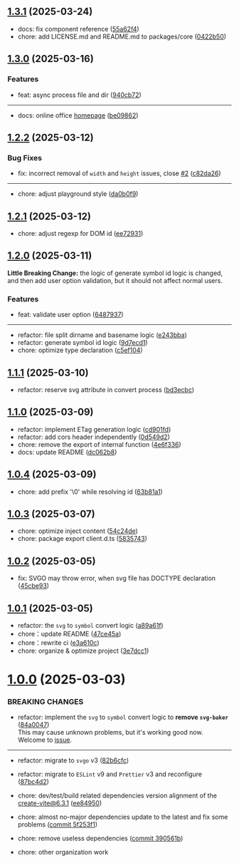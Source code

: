 ## [1.3.1](https://github.com/yangxu52/vite-plugin-svg-icons-ng/compare/v1.3.1...v1.3.0) (2025-03-24)

- docs: fix component reference ([55a62f4](https://github.com/yangxu52/vite-plugin-svg-icons-ng/commit/55a62f4))
- chore: add LICENSE.md and README.md to packages/core ([0422b50](https://github.com/yangxu52/vite-plugin-svg-icons-ng/commit/0422b50))

## [1.3.0](https://github.com/yangxu52/vite-plugin-svg-icons-ng/compare/v1.3.0...v1.2.2) (2025-03-16)

### Features

- feat: async process file and dir ([940cb72](https://github.com/yangxu52/vite-plugin-svg-icons-ng/commit/940cb72f5114f43f23387e91f0431df9bbaf1139))

---

- docs: online office [homepage](https://blog.yangxu52.top/vite-plugin-svg-icons-ng/)
  ([be09862](https://github.com/yangxu52/vite-plugin-svg-icons-ng/commit/be098626db100bc0afec034fe3447fb1f5b7ca2e))

## [1.2.2](https://github.com/yangxu52/vite-plugin-svg-icons-ng/compare/v1.2.1...v1.0.0) (2025-03-12)

### Bug Fixes

- fix: incorrect removal of `width` and `height` issues,
  close [#2](https://github.com/yangxu52/vite-plugin-svg-icons-ng/issues/2) ([c82da26](https://github.com/yangxu52/vite-plugin-svg-icons-ng/commit/c82da26a95685ad9c98f3497f99a88077cf44db7))

---

- chore: adjust playground style ([da0b0f9](https://github.com/yangxu52/vite-plugin-svg-icons-ng/commit/da0b0f96e05def158cc89222788ea58501f6d5bd))

## [1.2.1](https://github.com/yangxu52/vite-plugin-svg-icons-ng/compare/v1.2.1...v1.2.0) (2025-03-12)

- chore: adjust regexp for DOM id ([ee72931](https://github.com/yangxu52/vite-plugin-svg-icons-ng/commit/ee729315cffa73e9aa938aa6040105c09a13fe43))

## [1.2.0](https://github.com/yangxu52/vite-plugin-svg-icons-ng/compare/v1.2.0...v1.1.1) (2025-03-11)

**Little Breaking Change:** the logic of generate symbol id logic is changed, and then add user option validation, but it should not affect normal users.

### Features

- feat: validate user option ([6487937](https://github.com/yangxu52/vite-plugin-svg-icons-ng/commit/6487937075a769f822074bb6be24b35f8698c076))

---

- refactor: file split dirname and basename
  logic ([e243bba](https://github.com/yangxu52/vite-plugin-svg-icons-ng/commit/e243bba5afd8b0e7680de406f571c641cdf70c22))
- refactor: generate symbol id logic ([9d7ecd1](https://github.com/yangxu52/vite-plugin-svg-icons-ng/commit/9d7ecd1eeec9c9a268cae1c6c23d7643b8f6a52f))
- chore: optimize type declaration ([c5ef104](https://github.com/yangxu52/vite-plugin-svg-icons-ng/commit/c5ef104d08eddc2f3b05f0ca27b26be0155a33e6))

## [1.1.1](https://github.com/yangxu52/vite-plugin-svg-icons-ng/compare/v1.1.0...v1.0.0) (2025-03-10)

- refactor: reserve svg attribute in convert
  process ([bd3ecbc](https://github.com/yangxu52/vite-plugin-svg-icons-ng/commit/bd3ecbc82fc0ca8e16f2df284fa101e793300fab))

## [1.1.0](https://github.com/yangxu52/vite-plugin-svg-icons-ng/compare/v1.0.5...v1.0.4) (2025-03-09)

- refactor: implement ETag generation logic ([cd901fd](https://github.com/yangxu52/vite-plugin-svg-icons-ng/commit/cd901fd8d1c4745ce0fc49556303c6e2f33f0ab0))
- refactor: add cors header independently ([0d549d2](https://github.com/yangxu52/vite-plugin-svg-icons-ng/commit/0d549d23f587612257c3a54ee415be94c5cb8a87))
- chore: remove the export of internal
  function ([4e6f336](https://github.com/yangxu52/vite-plugin-svg-icons-ng/commit/4e6f336bc0456a9e741462f17b3738b3ad27e5a1))
- docs: update README ([dc062b8](https://github.com/yangxu52/vite-plugin-svg-icons-ng/commit/dc062b801188a29df368b6825101ef377549e6bd))

## [1.0.4](https://github.com/yangxu52/vite-plugin-svg-icons-ng/compare/v1.0.4...v1.0.3) (2025-03-09)

- chore: add prefix '\0' while resolving id ([63b81a1](https://github.com/yangxu52/vite-plugin-svg-icons-ng/commit/63b81a14f39498e6e5dd3bac026bcb20ff0c50bd))

## [1.0.3](https://github.com/yangxu52/vite-plugin-svg-icons-ng/compare/v1.0.3...v1.0.2) (2025-03-07)

- chore: optimize inject content ([54c24de](https://github.com/yangxu52/vite-plugin-svg-icons-ng/commit/54c24dee7187278696fd7ee42aed560a35cd6705))
- chore: package export client.d.ts ([5835743](https://github.com/yangxu52/vite-plugin-svg-icons-ng/commit/583574344ecff32b3ee451104cddb58bddf18aa6))

## [1.0.2](https://github.com/yangxu52/vite-plugin-svg-icons-ng/compare/v1.0.0...v1.0.2) (2025-03-05)

- fix: SVGO may throw error, when svg file has DOCTYPE
  declaration ([45cbe93](https://github.com/yangxu52/vite-plugin-svg-icons-ng/commit/45cbe93fb700c65b848f199104a1ba05f9cbb344))

## [1.0.1](https://github.com/yangxu52/vite-plugin-svg-icons-ng/compare/v1.0.0...v1.0.1) (2025-03-05)

- refactor: the `svg` to `symbol` convert
  logic ([a89a61f](https://github.com/yangxu52/vite-plugin-svg-icons-ng/commit/a89a61f4a340d5cd771a99f477a6953469595600))
- chore：update README ([47ce45a](https://github.com/yangxu52/vite-plugin-svg-icons-ng/commit/47ce45a376a5386ebcf4a6baaa8678ac8f442d1b))
- chore：rewrite ci ([e3a610c](https://github.com/yangxu52/vite-plugin-svg-icons-ng/commit/e3a610c4338dabf0e91cd18660c29a2b61bf6473))
- chore: organize & optimize project ([3e7dcc1](https://github.com/yangxu52/vite-plugin-svg-icons-ng/commit/3e7dcc191c16fb6f711b51799a8d94d23036db9f))

# [1.0.0](https://github.com/yangxu52/vite-plugin-svg-icons-ng/compare/bb334a992739afa418a455c01cb762386a50840a...1ffe748b93053b26cf5210d528df68761116e2e7) (2025-03-03)

### BREAKING CHANGES

- refactor: implement the `svg` to `symbol` convert logic to **remove
  `svg-baker`** ([84a0047](https://github.com/yangxu52/vite-plugin-svg-icons-ng/commit/84a00475ff705de97ee4cbf1203c3d79fbf89b03))  
  This may cause unknown problems, but it's working good now. Welcome to [issue](https://github.com/yangxu52/vite-plugin-svg-icons-ng/issues).

---

- refactor: migrate to `svgo` v3 ([82b6cfc](https://github.com/yangxu52/vite-plugin-svg-icons-ng/commit/82b6cfc88e3a7196061ad82e6f75a378dc930e06))

- refactor: migrate to `ESLint` v9 and `Prettier` v3 and
  reconfigure ([87bc4d2](https://github.com/yangxu52/vite-plugin-svg-icons-ng/commit/87bc4d249a3732246cc4932b4b8f8582b5483b08))

- chore: dev/test/build related dependencies version alignment of
  the [create-vite@6.3.1](https://github.com/vitejs/vite/releases/tag/create-vite%406.3.1) ([ee84950](https://github.com/yangxu52/vite-plugin-svg-icons-ng/commit/ee8495005929edc4e487a32a57d7c4714f91de7b))

- chore: almost no-major dependencies update to the latest and fix some
  problems ([commit 5f253f1](https://github.com/yangxu52/vite-plugin-svg-icons-ng/commit/5f253f1e498aa7567702bcd316b0b2abb94a6816))

- chore: remove useless dependencies ([commit 390561b](https://github.com/yangxu52/vite-plugin-svg-icons-ng/commit/390561baf1cbbd81630ab219bb284b1b0c8ab6ef))

- chore: other organization work
